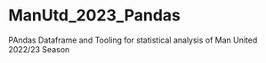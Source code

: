 # ManUtd_2023_Pandas
PAndas Dataframe and Tooling for statistical analysis of Man United 2022/23 Season

